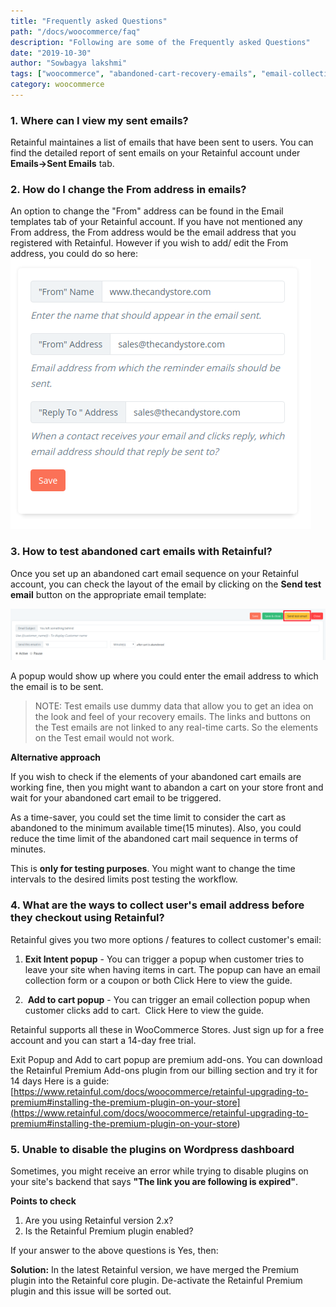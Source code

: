 ```yaml
---
title: "Frequently asked Questions"
path: "/docs/woocommerce/faq"
description: "Following are some of the Frequently asked Questions"
date: "2019-10-30"
author: "Sowbagya lakshmi"
tags: ["woocommerce", "abandoned-cart-recovery-emails", "email-collection-popup"]
category: woocommerce
---
```


### 1. Where can I view my sent emails?

Retainful maintaines a list of emails that have been sent to users. 
You can find the detailed report of sent emails on your Retainful account under **Emails->Sent Emails** tab.


### 2. How do I change the From address in emails?

An option to change the "From" address can be found in the Email templates tab of your Retainful account.
If you have not mentioned any From address, the From address would be the email  address that you registered with Retainful.
However if you wish to add/ edit the From address, you could do so here:
![From address change](../../images/docs/faq/from-address.png)


### 3. How to test abandoned cart emails with Retainful?

Once you set up an abandoned cart email sequence on your Retainful account, you can check the layout of the email by clicking on the **Send test email** button on the appropriate email template:

![Send test email](../../images/docs/faq/send-test-email.png)

A popup would show up where you could enter the email address to which the email is to be sent.

> NOTE: Test emails use dummy data that allow you to get an idea on the look and feel of your recovery emails. The links and buttons on the Test emails are not linked to any real-time carts. So the elements on the Test email would not work.

**Alternative approach**

If you wish to check if the elements of your abandoned cart emails are working fine, then you might want to abandon a cart on your store front and wait for your abandoned cart email to be triggered.

As a time-saver, you could set the time limit to consider the cart as abandoned to the minimum available time(15 minutes). Also, you could reduce the time limit of the abandoned cart mail sequence in terms of minutes.

This is **only for testing purposes**. You might want to change the time intervals to the desired limits post testing the workflow.

### 4. What are the ways to collect user's email address before they checkout using Retainful?

Retainful gives you two more options / features to collect customer's email:

1. **Exit Intent popup** - You can trigger a popup when customer tries to leave your site when having items in cart. The popup can have an email collection form or a coupon or both Click <link-text url="https://www.retainful.com/docs/woocommerce/exit-intent-popup" target="_blank" rel="noopener">Here</link-text> to view the guide.
 
2.  **Add to cart popup** - You can trigger an email collection popup when customer clicks add to cart.  Click <link-text url="https://www.retainful.com/docs/woocommerce/collect-email-address-before-adding-to-cart-in-woocommerce" target="_blank" rel="noopener">Here</link-text> to view the guide.

Retainful supports all these in WooCommerce Stores.
Just <link-text url="https://app.retainful.com/" rel="noopener" target="_blank">sign up for a free account</link-text> and you can start a 14-day free trial.

Exit Popup and Add to cart popup are premium add-ons. You can download the Retainful Premium Add-ons plugin from our billing section and try it for 14 days
Here is a guide: [https://www.retainful.com/docs/woocommerce/retainful-upgrading-to-premium#installing-the-premium-plugin-on-your-store](<https://www.retainful.com/docs/woocommerce/retainful-upgrading-to-premium#installing-the-premium-plugin-on-your-store>)


### 5. Unable to disable the plugins on Wordpress dashboard

Sometimes, you might receive an error while trying to disable plugins on your site's backend that says **"The link you are following is expired"**.

**Points to check**
1. Are you using Retainful version 2.x?
2. Is the Retainful Premium plugin enabled?

If your answer to the above questions is Yes, then:

**Solution:** In the latest Retainful version, we have merged the Premium plugin into the Retainful core plugin. 
De-activate the Retainful Premium plugin and this issue will be sorted out.








